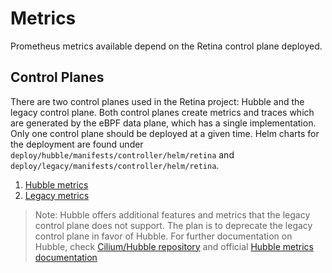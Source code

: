 # Metrics

Prometheus metrics available depend on the Retina control plane deployed.

## Control Planes

There are two control planes used in the Retina project: Hubble and the legacy control plane. Both control planes create metrics and traces which are generated by the eBPF data plane, which has a single implementation. Only one control plane should be deployed at a given time. Helm charts for the deployment are found under `deploy/hubble/manifests/controller/helm/retina` and `deploy/legacy/manifests/controller/helm/retina`.

1. [Hubble metrics](./02-hubble_metrics.md)
2. [Legacy metrics](./modes/modes.md)

> Note: Hubble offers additional features and metrics that the legacy control plane does not support. The plan is to deprecate the legacy control plane in favor of Hubble. For further documentation on Hubble, check [Cilium/Hubble repository](https://github.com/cilium/hubble/?tab=readme-ov-file#features) and official [Hubble metrics documentation](https://docs.cilium.io/en/stable/observability/metrics/#hubble-metrics)
